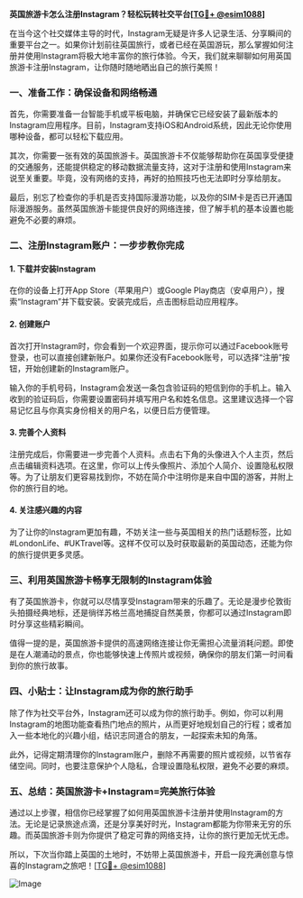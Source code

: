 **英国旅游卡怎么注册Instagram？轻松玩转社交平台[[TG💪+ @esim1088](https://t.me/s/esim1088)]**

在当今这个社交媒体主导的时代，Instagram无疑是许多人记录生活、分享瞬间的重要平台之一。如果你计划前往英国旅行，或者已经在英国游玩，那么掌握如何注册并使用Instagram将极大地丰富你的旅行体验。今天，我们就来聊聊如何用英国旅游卡注册Instagram，让你随时随地晒出自己的旅行美照！

### 一、准备工作：确保设备和网络畅通

首先，你需要准备一台智能手机或平板电脑，并确保它已经安装了最新版本的Instagram应用程序。目前，Instagram支持iOS和Android系统，因此无论你使用哪种设备，都可以轻松下载应用。

其次，你需要一张有效的英国旅游卡。英国旅游卡不仅能够帮助你在英国享受便捷的交通服务，还能提供稳定的移动数据流量支持，这对于注册和使用Instagram来说至关重要。毕竟，没有网络的支持，再好的拍照技巧也无法即时分享给朋友。

最后，别忘了检查你的手机是否支持国际漫游功能，以及你的SIM卡是否已开通国际漫游服务。虽然英国旅游卡能提供良好的网络连接，但了解手机的基本设置也能避免不必要的麻烦。

### 二、注册Instagram账户：一步步教你完成

#### 1. 下载并安装Instagram

在你的设备上打开App Store（苹果用户）或Google Play商店（安卓用户），搜索“Instagram”并下载安装。安装完成后，点击图标启动应用程序。

#### 2. 创建账户

首次打开Instagram时，你会看到一个欢迎界面，提示你可以通过Facebook账号登录，也可以直接创建新账户。如果你还没有Facebook账号，可以选择“注册”按钮，开始创建新的Instagram账户。

输入你的手机号码，Instagram会发送一条包含验证码的短信到你的手机上。输入收到的验证码后，你需要设置密码并填写用户名和姓名信息。这里建议选择一个容易记忆且与你真实身份相关的用户名，以便日后方便管理。

#### 3. 完善个人资料

注册完成后，你需要进一步完善个人资料。点击右下角的头像进入个人主页，然后点击编辑资料选项。在这里，你可以上传头像照片、添加个人简介、设置隐私权限等。为了让朋友们更容易找到你，不妨在简介中注明你是来自中国的游客，并附上你的旅行目的地。

#### 4. 关注感兴趣的内容

为了让你的Instagram更加有趣，不妨关注一些与英国相关的热门话题标签，比如#LondonLife、#UKTravel等。这样不仅可以及时获取最新的英国动态，还能为你的旅行提供更多灵感。

### 三、利用英国旅游卡畅享无限制的Instagram体验

有了英国旅游卡，你就可以尽情享受Instagram带来的乐趣了。无论是漫步伦敦街头拍摄经典地标，还是徜徉苏格兰高地捕捉自然美景，你都可以通过Instagram即时分享这些精彩瞬间。

值得一提的是，英国旅游卡提供的高速网络连接让你无需担心流量消耗问题。即使是在人潮涌动的景点，你也能够快速上传照片或视频，确保你的朋友们第一时间看到你的旅行故事。

### 四、小贴士：让Instagram成为你的旅行助手

除了作为社交平台外，Instagram还可以成为你的旅行助手。例如，你可以利用Instagram的地图功能查看热门地点的照片，从而更好地规划自己的行程；或者加入一些本地化的兴趣小组，结识志同道合的朋友，一起探索未知的角落。

此外，记得定期清理你的Instagram账户，删除不再需要的照片或视频，以节省存储空间。同时，也要注意保护个人隐私，合理设置隐私权限，避免不必要的麻烦。

### 五、总结：英国旅游卡+Instagram=完美旅行体验

通过以上步骤，相信你已经掌握了如何用英国旅游卡注册并使用Instagram的方法。无论是记录旅途点滴，还是分享美好时光，Instagram都能为你带来无穷的乐趣。而英国旅游卡则为你提供了稳定可靠的网络支持，让你的旅行更加无忧无虑。

所以，下次当你踏上英国的土地时，不妨带上英国旅游卡，开启一段充满创意与惊喜的Instagram之旅吧！[[TG💪+ @esim1088](https://t.me/s/esim1088)]

![Image](https://i.postimg.cc/4NQfJmqS/Snipaste-2025-05-13-00-14-12.png)